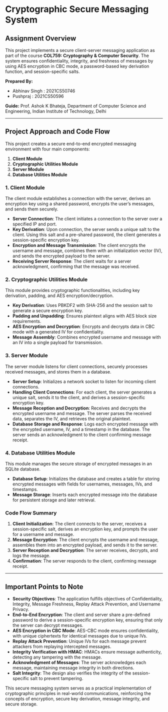 # Cryptographic Secure Messaging System

## Assignment Overview

This project implements a secure client-server messaging application as part of the course **COL759: Cryptography & Computer Security**. The system ensures confidentiality, integrity, and freshness of messages by using AES encryption in CBC mode, a password-based key derivation function, and session-specific salts.

**Prepared By:**
- Abhinav Singh : 2021CS50746
- Pushpraj : 2021CS50596

**Guide:** Prof. Ashok K Bhateja, Department of Computer Science and Engineering, Indian Institute of Technology, Delhi

---

## Project Approach and Code Flow

This project creates a secure end-to-end encrypted messaging environment with four main components:

1. **Client Module**
2. **Cryptographic Utilities Module**
3. **Server Module**
4. **Database Utilities Module**

### 1. Client Module

The client module establishes a connection with the server, derives an encryption key using a shared password, encrypts the user’s messages, and sends them securely.

- **Server Connection**: The client initiates a connection to the server over a specified IP and port.
- **Key Derivation**: Upon connection, the server sends a unique salt to the client. Using this salt and a pre-shared password, the client generates a session-specific encryption key.
- **Encryption and Message Transmission**: The client encrypts the username and message, combines them with an initialization vector (IV), and sends the encrypted payload to the server.
- **Receiving Server Response**: The client waits for a server acknowledgment, confirming that the message was received.

### 2. Cryptographic Utilities Module

This module provides cryptographic functionalities, including key derivation, padding, and AES encryption/decryption.

- **Key Derivation**: Uses PBKDF2 with SHA-256 and the session salt to generate a secure encryption key.
- **Padding and Unpadding**: Ensures plaintext aligns with AES block size requirements.
- **AES Encryption and Decryption**: Encrypts and decrypts data in CBC mode with a generated IV for confidentiality.
- **Message Assembly**: Combines encrypted username and message with an IV into a single payload for transmission.

### 3. Server Module

The server module listens for client connections, securely processes received messages, and stores them in a database.

- **Server Setup**: Initializes a network socket to listen for incoming client connections.
- **Handling Client Connections**: For each client, the server generates a unique salt, sends it to the client, and derives a session-specific encryption key.
- **Message Reception and Decryption**: Receives and decrypts the encrypted username and message. The server parses the received data, separates the IV, and retrieves the original plaintext.
- **Database Storage and Response**: Logs each encrypted message with the encrypted username, IV, and a timestamp in the database. The server sends an acknowledgment to the client confirming message receipt.

### 4. Database Utilities Module

This module manages the secure storage of encrypted messages in an SQLite database.

- **Database Setup**: Initializes the database and creates a table for storing encrypted messages with fields for usernames, messages, IVs, and timestamps.
- **Message Storage**: Inserts each encrypted message into the database for persistent storage and later retrieval.

### Code Flow Summary

1. **Client Initialization**: The client connects to the server, receives a session-specific salt, derives an encryption key, and prompts the user for a username and message.
2. **Message Encryption**: The client encrypts the username and message, assembles them into an encrypted payload, and sends it to the server.
3. **Server Reception and Decryption**: The server receives, decrypts, and logs the message.
4. **Confirmation**: The server responds to the client, confirming message receipt.

---

## Important Points to Note

- **Security Objectives**: The application fulfills objectives of Confidentiality, Integrity, Message Freshness, Replay Attack Prevention, and Username Privacy.
- **End-to-End Encryption**: The client and server share a pre-defined password to derive a session-specific encryption key, ensuring that only the server can decrypt messages.
- **AES Encryption in CBC Mode**: AES-CBC mode ensures confidentiality, with unique ciphertexts for identical messages due to unique IVs.
- **Replay Attack Prevention**: Unique IVs for each message prevent attackers from replaying intercepted messages.
- **Integrity Verification with HMAC**: HMACs ensure message authenticity, detecting any tampering with the message.
- **Acknowledgment of Messages**: The server acknowledges each message, maintaining message integrity in both directions.
- **Salt Integrity**: The design also verifies the integrity of the session-specific salt to prevent tampering.

This secure messaging system serves as a practical implementation of cryptographic principles in real-world communications, reinforcing the concepts of encryption, secure key derivation, message integrity, and secure storage.
